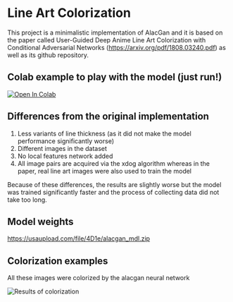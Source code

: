 # Line Art Colorization
This project is a minimalistic implementation of AlacGan and it is based on the paper called User-Guided Deep Anime Line Art Colorization with Conditional Adversarial Networks (https://arxiv.org/pdf/1808.03240.pdf) as well as its github repository.

## Colab example to play with the model (just run!)
[![Open In Colab](https://colab.research.google.com/assets/colab-badge.svg)](https://colab.research.google.com/drive/1jInaIELLo-Y1M8MnIgA-7aXSWRYlHnC9?usp=sharing)

## Differences from the original implementation
1. Less variants of line thickness (as it did not make the model performance significantly worse)
2. Different images in the dataset
3. No local features network added
4. All image pairs are acquired via the xdog algorithm whereas in the paper, real line art images were also used to train the model

Because of these differences, the results are slightly worse but the model was trained significantly faster and the process of collecting data did not take too long.

## Model weights
https://usaupload.com/file/4D1e/alacgan_mdl.zip

## Colorization examples
All these images were colorized by the alacgan neural network

![Results of colorization](https://i.imgur.com/qngw4BI.png)

